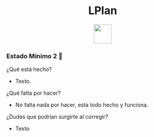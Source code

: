 <h1 align="center"> LPlan </h1>

<p align="center">
  <img width="46" height="50" src="https://grupo3ea.files.wordpress.com/2023/02/lamasia.png">
</p>

### Estado Mínimo 2 🔧

¿Qué está hecho?

* Texto.

¿Qué falta por hacer?

* No falta nada por hacer, esta todo hecho y funciona.

¿Dudas que podrían surgirte al corregir?

* Texto
